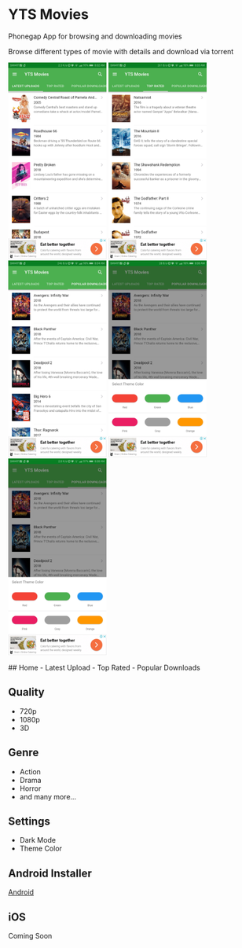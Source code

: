 # YTS Movies
Phonegap App for browsing and downloading movies

Browse different types of movie with details and download via torrent 

<p float="left">
<img src="https://github.com/johndavemanuel/yts-movies/blob/master/screenshots/yts-movies-1.jpg" width="200">
<img src="https://github.com/johndavemanuel/yts-movies/blob/master/screenshots/yts-movies-2.jpg" width="200">
<img src="https://github.com/johndavemanuel/yts-movies/blob/master/screenshots/yts-movies-3.jpg" width="200">
<img src="https://github.com/johndavemanuel/yts-movies/blob/master/screenshots/yts-movies-4.jpg" width="200">
<img src="https://github.com/johndavemanuel/yts-movies/blob/master/screenshots/yts-movies-5.jpg" width="200">
</p>
## Home
- Latest Upload
- Top Rated
- Popular Downloads

## Quality
- 720p
- 1080p
- 3D

## Genre
- Action
- Drama
- Horror
- and many more...

## Settings
- Dark Mode
- Theme Color

## Android Installer
[Android](https://github.com/johndavemanuel/yts-movies/blob/master/app-debug.3394139.110.apk)

## iOS 
Coming Soon
